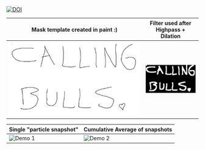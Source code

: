 [![DOI](https://zenodo.org/badge/983338336.svg)](https://doi.org/10.5281/zenodo.15405537)

| Mask template created in paint :) | Filter used after Highpass + Dilation |
| ------ | ------ |
| ![Demo 1](assets/filter_base.png) | ![Demo 2](assets/filter_highpass_and_dilation.png) |

| Single "particle snapshot" | Cumulative Average of snapshots |
| ------ | ------ |
| ![Demo 1](assets/individual_frames.gif) | ![Demo 2](assets/cumulative_average.gif) |
